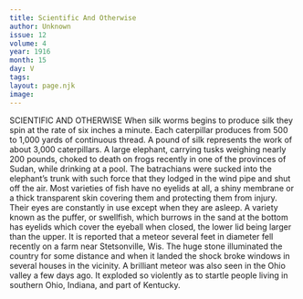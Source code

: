 ```yaml
---
title: Scientific And Otherwise
author: Unknown
issue: 12
volume: 4
year: 1916
month: 15
day: V
tags:
layout: page.njk
image:
---
```

SCIENTIFIC AND OTHERWISE       When silk worms begins to produce silk they spin at the rate of six inches a minute. Each caterpillar produces from 500 to 1,000 yards of continuous thread. A pound of silk represents the work of about 3,000 caterpillars.       A large elephant, carrying tusks weighing nearly 200 pounds, choked to death on frogs recently in one of the provinces of Sudan, while drinking at a pool. The batrachians were sucked into the elephant’s trunk with such force that they lodged in the wind pipe and shut off the air.       Most varieties of fish have no eyelids at all, a shiny membrane or a thick transparent skin covering them and protecting them from injury. Their eyes are constantly in use except when they are asleep. A variety known as the puffer, or swellfish, which burrows in the sand at the bottom has eyelids which cover the eyeball when closed, the lower lid being larger than the upper.       It is reported that a meteor several feet in diameter fell recently on a farm near Stetsonville, Wis. The huge stone illuminated the country for some distance and when it landed the shock broke windows in several houses in the vicinity. A brilliant meteor was also seen in the Ohio valley a few days ago. It exploded so violently as to startle people living in southern Ohio, Indiana, and part of Kentucky. 


